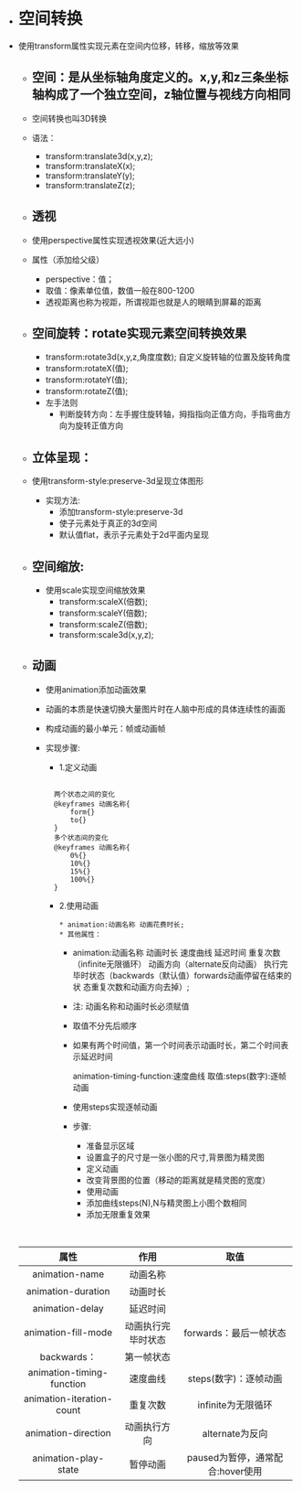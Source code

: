 * # 空间转换

* 使用transform属性实现元素在空间内位移，转移，缩放等效果

  

  * ## 空间：是从坐标轴角度定义的。x,y,和z三条坐标轴构成了一个独立空间，z轴位置与视线方向相同

  * 空间转换也叫3D转换

  * 语法：

    * transform:translate3d(x,y,z);
    * transform:translateX(x);
    * transform:translateY(y);
    * transform:translateZ(z);

  

  * ## 透视

  * 使用perspective属性实现透视效果(近大远小) 

  * 属性（添加给父级）

    * perspective：值；
    * 取值：像素单位值，数值一般在800-1200
    * 透视距离也称为视距，所谓视距也就是人的眼睛到屏幕的距离

  

  

  * ## 空间旋转：rotate实现元素空间转换效果

    * transform:rotate3d(x,y,z,角度度数);  自定义旋转轴的位置及旋转角度
    * transform:rotateX(值);
    * transform:rotateY(值);
    * transform:rotateZ(值);
    * 左手法则
      * 判断旋转方向：左手握住旋转轴，拇指指向正值方向，手指弯曲方向为旋转正值方向

    

  * ## 立体呈现：

  * 使用transform-style:preserve-3d呈现立体图形

    * 实现方法:
      * 添加transform-style:preserve-3d
      * 使子元素处于真正的3d空间
      * 默认值flat，表示子元素处于2d平面内呈现

  * ## 空间缩放:

    * 使用scale实现空间缩放效果
      * transform:scaleX(倍数);
      * transform:scaleY(倍数);
      * transform:scaleZ(倍数);
      * transform:scale3d(x,y,z);

  * ## 动画

    * 使用animation添加动画效果

    * 动画的本质是快速切换大量图片时在人脑中形成的具体连续性的画面

    * 构成动画的最小单元：帧或动画帧

    * 实现步骤:

      * 1.定义动画

      ```
      
      	两个状态之间的变化
      	@keyframes 动画名称{
      		form{}
      		to{}
      	}
      	多个状态间的变化
      	@keyframes 动画名称{
      		0%{}
      		10%{}
      		15%{}
      		100%{}
      	}	
      
      ```

      * 2.使用动画

        	* animation:动画名称 动画花费时长;
        	* 其他属性：
         * animation:动画名称 动画时长 速度曲线 延迟时间 重复次数（infinite无限循环） 动画方向（alternate反向动画） 执行完毕时状态（backwards（默认值）forwards动画停留在结束的状	态重复次数和动画方向去掉）;	
           	

        * 注: 动画名称和动画时长必须赋值
        * 取值不分先后顺序
        * 如果有两个时间值，第一个时间表示动画时长，第二个时间表示延迟时间

        	animation-timing-function:速度曲线 
        		取值:steps(数字):逐帧动画

        

        * 使用steps实现逐帧动画
        * 步骤:
          * 准备显示区域
          * 设置盒子的尺寸是一张小图的尺寸,背景图为精灵图
          * 定义动画
          * 改变背景图的位置（移动的距离就是精灵图的宽度）
          * 使用动画
          * 添加曲线steps(N),N与精灵图上小图个数相同
          * 添加无限重复效果

        ​		

  |           属性            |        作用        |               取值               |
  | :-----------------------: | :----------------: | :------------------------------: |
  |      animation-name       |      动画名称      |                                  |
  |    animation-duration     |      动画时长      |                                  |
  |      animation-delay      |      延迟时间      |                                  |
  |    animation-fill-mode    | 动画执行完毕时状态 |      forwards：最后一帧状态      |
  |        backwards：        |     第一帧状态     |                                  |
  | animation-timing-function |      速度曲线      |      steps(数字)：逐帧动画       |
  | animation-iteration-count |      重复次数      |        infinite为无限循环        |
  |    animation-direction    |    动画执行方向    |         alternate为反向          |
  |   animation-play-state    |      暂停动画      | paused为暂停，通常配合:hover使用 |